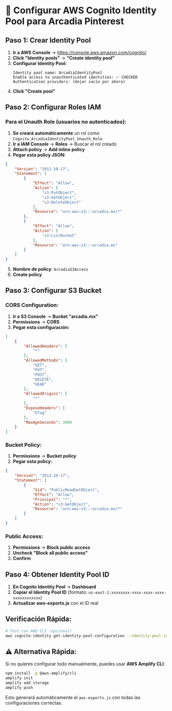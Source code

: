 # 🔧 Configurar AWS Cognito Identity Pool para Arcadia Pinterest

## Paso 1: Crear Identity Pool

1. **Ir a AWS Console** → https://console.aws.amazon.com/cognito/
2. **Click "Identity pools"** → **"Create identity pool"**
3. **Configurar Identity Pool:**
   ```
   Identity pool name: ArcadiaIdentityPool
   Enable access to unauthenticated identities: ✅ CHECKED
   Authentication providers: (dejar vacío por ahora)
   ```
4. **Click "Create pool"**

## Paso 2: Configurar Roles IAM

### Para el Unauth Role (usuarios no autenticados):
1. **Se creará automáticamente** un rol como `Cognito_ArcadiaIdentityPool_Unauth_Role`
2. **Ir a IAM Console** → **Roles** → Buscar el rol creado
3. **Attach policy** → **Add inline policy**
4. **Pegar esta policy JSON:**

```json
{
    "Version": "2012-10-17",
    "Statement": [
        {
            "Effect": "Allow",
            "Action": [
                "s3:PutObject",
                "s3:GetObject",
                "s3:DeleteObject"
            ],
            "Resource": "arn:aws:s3:::arcadia.mx/*"
        },
        {
            "Effect": "Allow",
            "Action": [
                "s3:ListBucket"
            ],
            "Resource": "arn:aws:s3:::arcadia.mx"
        }
    ]
}
```

5. **Nombre de policy**: `ArcadiaS3Access`
6. **Create policy**

## Paso 3: Configurar S3 Bucket

### CORS Configuration:
1. **Ir a S3 Console** → **Bucket "arcadia.mx"**
2. **Permissions** → **CORS**
3. **Pegar esta configuración:**

```json
[
    {
        "AllowedHeaders": [
            "*"
        ],
        "AllowedMethods": [
            "GET",
            "PUT",
            "POST",
            "DELETE",
            "HEAD"
        ],
        "AllowedOrigins": [
            "*"
        ],
        "ExposeHeaders": [
            "ETag"
        ],
        "MaxAgeSeconds": 3000
    }
]
```

### Bucket Policy:
1. **Permissions** → **Bucket policy**
2. **Pegar esta policy:**

```json
{
    "Version": "2012-10-17",
    "Statement": [
        {
            "Sid": "PublicReadGetObject",
            "Effect": "Allow",
            "Principal": "*",
            "Action": "s3:GetObject",
            "Resource": "arn:aws:s3:::arcadia.mx/*"
        }
    ]
}
```

### Public Access:
1. **Permissions** → **Block public access**
2. **Uncheck "Block all public access"**
3. **Confirm**

## Paso 4: Obtener Identity Pool ID

1. **En Cognito Identity Pool** → **Dashboard**
2. **Copiar el Identity Pool ID** (formato: `us-east-1:xxxxxxxx-xxxx-xxxx-xxxx-xxxxxxxxxxxx`)
3. **Actualizar aws-exports.js** con el ID real

## Verificación Rápida:

```bash
# Test con AWS CLI (opcional)
aws cognito-identity get-identity-pool-configuration --identity-pool-id YOUR_POOL_ID
```

## ⚠️ Alternativa Rápida:

Si no quieres configurar todo manualmente, puedes usar **AWS Amplify CLI**:

```bash
npm install -g @aws-amplify/cli
amplify init
amplify add storage
amplify push
```

Esto generará automáticamente el `aws-exports.js` con todas las configuraciones correctas.